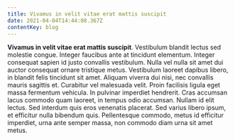 ```yaml
---
title: Vivamus in velit vitae erat mattis suscipit
date: 2021-04-04T14:44:08.367Z
contentKey: blog
---
```


<!--StartFragment-->

**Vivamus in velit vitae erat mattis suscipit**. Vestibulum blandit lectus sed molestie congue. Integer faucibus ante at tincidunt elementum. Integer consequat sapien id justo convallis vestibulum. Nulla vel nulla sit amet dui auctor consequat ornare tristique metus. Vestibulum laoreet dapibus libero, in blandit felis tincidunt sit amet. Aliquam viverra dui nisi, nec convallis mauris sagittis et. Curabitur vel malesuada velit. Proin facilisis ligula eget massa fermentum vehicula. In pulvinar imperdiet hendrerit. Cras accumsan lacus commodo quam laoreet, in tempus odio accumsan. Nullam id elit lectus. Sed interdum quis eros venenatis placerat. Sed varius libero ipsum, et efficitur nulla bibendum quis. Pellentesque commodo, metus id efficitur imperdiet, urna ante semper massa, non commodo diam urna sit amet metus.

<!--EndFragment-->
